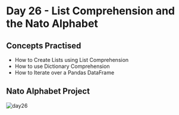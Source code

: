 # Day 26 - List Comprehension and the Nato Alphabet
## Concepts Practised
- How to Create Lists using List Comprehension
- How to use Dictionary Comprehension
- How to Iterate over a Pandas DataFrame
## Nato Alphabet Project
![day26](https://user-images.githubusercontent.com/98851253/155255461-65dfff99-7dbf-4a0b-aa1f-2fc327bd28a8.gif)
